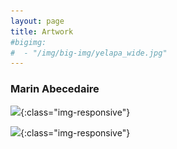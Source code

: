 ```yaml
---
layout: page
title: Artwork
#bigimg:
#  - "/img/big-img/yelapa_wide.jpg"
---
```

### Marin Abecedaire

![](/img/big-img/abcdére_marin.jpg){:class="img-responsive"}

![](/img/big-img/cavern.jpg){:class="img-responsive"}


